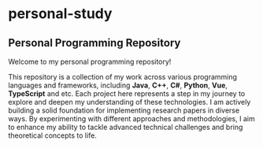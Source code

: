# personal-study


## **Personal Programming Repository**

Welcome to my personal programming repository! 

This repository is a collection of my work across various programming languages and frameworks, including **Java**, **C++**, **C#**, **Python**, **Vue**, **TypeScript** and etc.
Each project here represents a step in my journey to explore and deepen my understanding of these technologies.
I am actively building a solid foundation for implementing research papers in diverse ways. By experimenting with different approaches and methodologies, I aim to enhance my ability to tackle advanced technical challenges and bring theoretical concepts to life.
